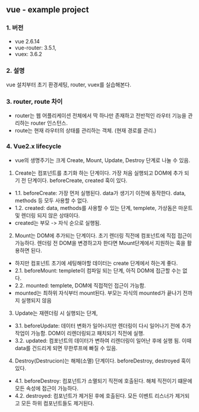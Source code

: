 ## vue - example project

### 1. 버전
- vue 2.6.14
- vue-router: 3.5.1,
- vuex: 3.6.2

### 2. 설명
vue 설치부터 초기 환경세팅, router, vuex를 실습해본다.

### 3. router, route 차이
- router는 웹 어플리케이션 전체에서 딱 하나만 존재하고 전반적인 라우터 기능을 관리하는 router 인스턴스. 
- route는 현재 라우터의 상태를 관리하는 객체. (현재 경로를 관리.)

### 4. Vue2.x lifecycle
- vue의 생명주기는 크게 Create, Mount, Update, Destroy 단계로 나눌 수 있음.

1. Create는 컴포넌트를 초기화 하는 단계이다. 가장 처음 실행되고 DOM에 추가 되기 전 단계이다. beforeCreate, created 훅이 있다.
- 1.1. beforeCreate: 가장 먼저 실행된다. data가 생기기 이전에 동작한다. data, methods 등 모두 사용할 수 없다.
- 1.2. created: data, methods를 사용할 수 있는 단계, templete, 가상돔은 마운트 및 렌더링 되지 않은 상태이다.
- created는 부모 -> 자식 순으로 실행됨.

2. Mount는 DOM에 추가되는 단계이다. 초기 렌더링 직전에 컴포넌트에 직접 접근이 가능하다. 렌더링 전 DOM을 변경하고자 한다면 Mount단계에서 지원하는 훅을 활용하면 된다.
- 하지만 컴포넌트 초기에 세팅해야할 데이터는 create 단계에서 하는게 좋다.
- 2.1. beforeMount: templete이 컴파일 되는 단계, 아직 DOM에 접근할 수는 없다.
- 2.2. mounted: templete, DOM에 직접적인 접근이 가능함. 
- mounted는 최하위 자식부터 mount된다. 부모는 자식의 mounted가 끝나기 전까지 실행되지 않음

3. Update는 재렌더링 시 실행되는 단계, 
- 3.1. beforeUpdate: 데이터 변화가 일어나지만 렌더링이 다시 일어나기 전에 추가 작업이 가능함. DOM이 리렌더링되고 패치되기 직전에 실행.
- 3.2. updated: 컴포넌트의 데이터가 변하여 리렌더링이 일어난 후에 실행 됨. 이때 data를 건드리게 되면 무한루프에 빠질 수 있음.

4. Destroy(Destrucion)는 해체(소멸) 단계이다. beforeDestroy, destroyed 훅이 있다.
- 4.1. beforeDestroy: 컴포넌트가 소멸되기 직전에 호출된다. 해체 직전이기 떄문에 모든 속성에 접근이 가능하다.
- 4.2. destroyed: 컴포넌트가 제거된 후에 호출된다. 모든 이벤트 리스너가 제거되고 모든 하위 컴포넌트들도 제거된다.



